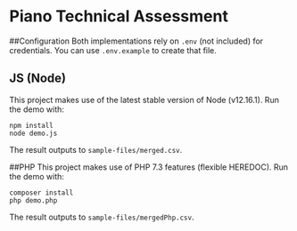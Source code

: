 # Piano Technical Assessment

##Configuration
Both implementations rely on `.env` (not included) for credentials. You can use `.env.example` to create that file.

## JS (Node)
This project makes use of the latest stable version of Node (v12.16.1). Run the demo with:
```
npm install
node demo.js
```
The result outputs to `sample-files/merged.csv`.

##PHP
This project makes use of PHP 7.3 features (flexible HEREDOC). Run the demo with:
```
composer install
php demo.php
```
The result outputs to `sample-files/mergedPhp.csv`.